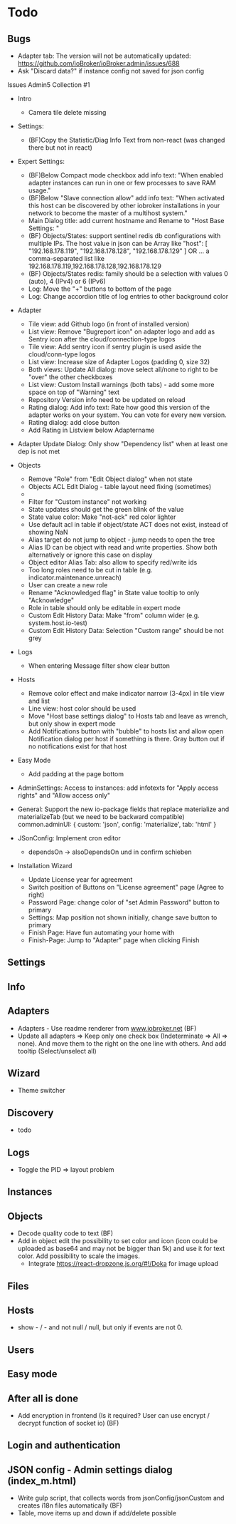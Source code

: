 # Todo

## Bugs
- Adapter tab: The version will not be automatically updated: https://github.com/ioBroker/ioBroker.admin/issues/688
- Ask "Discard data?" if instance config not saved for json config


Issues Admin5 Collection #1
* Intro
  * Camera tile delete missing

* Settings:
  * (BF)Copy the Statistic/Diag Info Text from non-react (was changed there but not in react)

* Expert Settings:
  * (BF)Below Compact mode checkbox add info text: "When enabled adapter instances can run in one or few
    processes to save RAM usage."
  * (BF)Below "Slave connection allow" add info text: "When activated this host can be discovered by other
    iobroker installations in your network to become the master of a multihost system."
  * Main Dialog title: add current hostname and Rename to "Host Base Settings: <hostname>"
  * (BF) Objects/States: support sentinel redis db configurations with multiple IPs. The host value in json
    can be Array like
    "host": [
    "192.168.178.119",
    "192.168.178.128",
    "192.168.178.129"
    ] OR ... a comma-separated list like 192.168.178.119,192.168.178.128,192.168.178.129
  * (BF) Objects/States redis: family should be a selection with values 0 (auto), 4 (IPv4) or 6 (IPv6)
  * Log: Move the "+" buttons to bottom of the page
  * Log: Change accordion title of log entries to other background color

* Adapter
  * Tile view: add Github logo (in front of installed version)
  * List view: Remove "Bugreport icon" on adapter logo and add as Sentry icon after the
    cloud/connection-type logos
  * Tile view: Add sentry icon if sentry plugin is used aside the cloud/conn-type logos
  * List view: Increase size of Adapter Logos (padding 0, size 32)
  * Both views: Update All dialog: move select all/none to right to be "over" the other checkboxes
  * List view: Custom Install warnings (both tabs) - add some more space on top of "Warning" text
  * Repository Version info need to be updated on reload
  * Rating dialog: Add info text: Rate how good this version of the adapter works on your system. You can vote for every new version.
  * Rating dialog: add close button
  * Add Rating in Listview below Adaptername
  
<!-- * Instances -->
  <!-- * Both views: (only expert mode) Add "common.tier" selection as dialog with infotext: "Tiers define the order of adapters when the
    system starts.". Tiers: 
    - "1: Logic adapters", 
    - "2: Data provider adapters", 
    - "3: Other adapters". If
    common.tier is not 1 or 2 display as 3
    - If nothing set, show 3 -->
  
* Adapter Update Dialog: Only show "Dependency list" when at least one dep is not met
* Objects
  * Remove "Role" from "Edit Object dialog" when not state
  * Objects ACL Edit Dialog - table layout need fixing (sometimes)
  * <!--Stateview: Check alignment headline Timestamp, lastchange and Value to data columns-->
  * Filter for "Custom instance" not working
  * State updates should get the green blink of the value
  * State value color: Make "not-ack" red color lighter
  * Use default acl in table if object/state ACT does not exist, instead of showing NaN
  * Alias target do not jump to object - jump needs to open the tree
  * Alias ID can be object with read and write properties. Show both alternatively or ignore this case on display
  * Object editor Alias Tab: also allow to specify red/write ids
  * Too long roles need to be cut in table (e.g. indicator.maintenance.unreach)
  * User can create a new role 
  * Rename "Acknowledged flag" in State value tooltip to only "Acknowledge"
  * Role in table should only be editable in expert mode
  * Custom Edit History Data: Make "from" column wider (e.g. system.host.io-test)
  * Custom Edit History Data: Selection "Custom range" should be not grey

* Logs
  * When entering Message filter show clear button

* Hosts
  * Remove color effect and make indicator narrow (3-4px) in tile view and list
  * Line view: host color should be used
  * Move "Host base settings dialog" to Hosts tab and leave as wrench, but only show in expert mode
  * Add Notifications button with "bubble" to hosts list and allow open Notification dialog per host if something is there. Gray button out if no notifications exist for that host

* Easy Mode
  * Add padding at the page bottom

* AdminSettings: Access to instances: add infotexts for  "Apply access rights" and "Allow access only"

* General: Support the new io-package fields that replace materialize and materializeTab (but we need to be backward compatible)
  common.adminUI: {
  custom: 'json',
  config: 'materialize',
  tab: 'html'
  }
  
* JSonConfig: Implement cron editor
  * dependsOn -> alsoDependsOn und in confirm schieben

* Installation Wizard
  * Update License year for agreement
  * Switch position of Buttons on "License agreement" page (Agree to right)
  * Password Page: change color of "set Admin Password" button to primary
  * Settings: Map position not shown initially, change save button to primary
  * Finish Page: Have fun automating your home with <ioBroker-name logo>
  * Finish-Page: Jump to "Adapter" page when clicking Finish


## Settings
  
## Info

## Adapters
- Adapters - Use readme renderer from www.iobroker.net (BF)
- Update all adapters => Keep only one check box (Indeterminate => All => none). And move them to the right on the one line with others. And add tooltip (Select/unselect all)

## Wizard
- Theme switcher

## Discovery
- todo

## Logs
- Toggle the PID => layout problem

## Instances

## Objects
- Decode quality code to text (BF)
- Add in object edit the possibility to set color and icon (icon could be uploaded as base64 and may not be bigger than 5k) and use it for text color. Add possibility to scale the images.
  - Integrate https://react-dropzone.js.org/#!/Doka for image upload

## Files
## Hosts
- show - / - and not null / null, but only if events are not 0.

## Users
## Easy mode
<!-- - Show admin tabs: 
   - config => JsonConfig(jsonConfig: true),  index_m.html (materialize: true), index.html
   - admin => tab_m.html (materialize: true), tab_html -->

## After all is done
- Add encryption in frontend (Is it required? User can use encrypt / decrypt function of socket io) (BF)

## Login and authentication

## JSON config - Admin settings dialog (index_m.html)
- Write gulp script, that collects words from jsonConfig/jsonCustom and creates i18n files automatically (BF)
- Table, move items up and down if add/delete possible 
